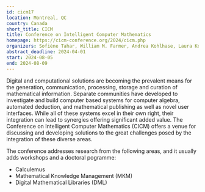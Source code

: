 ```yaml
---
id: cicm17
location: Montreal, QC
country: Canada
short_title: CICM
title: Conference on Intelligent Computer Mathematics
homepage: https://cicm-conference.org/2024/cicm.php
organizers: Sofiène Tahar, William M. Farmer, Andrea Kohlhase, Laura Kovács, Dennis Müller, Adnan Rashid, Serge Autexier
abstract_deadline: 2024-04-01
start: 2024-08-05
end: 2024-08-09
---
```


Digital and computational solutions are becoming the prevalent means for the generation, communication, processing, storage and curation of mathematical information. Separate communities have developed to investigate and build computer based systems for computer algebra, automated deduction, and mathematical publishing as well as novel user interfaces. While all of these systems excel in their own right, their integration can lead to synergies offering significant added value. The Conference on Intelligent Computer Mathematics (CICM) offers a venue for discussing and developing solutions to the great challenges posed by the integration of these diverse areas.

The conference addresses research from the following areas, and it usually adds workshops and a doctoral pogramme:

 * Calculemus
 * Mathematical Knowledge Management (MKM)
 * Digital Mathematical Libraries (DML)
